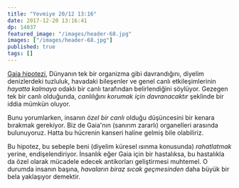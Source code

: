 ```yaml
---
title: "Yevmiye 20/12 13:16"
date: 2017-12-20 13:16:41
dp: 14037
featured_image: "/images/header-68.jpg"
images: ["/images/header-68.jpg"]
published: true
tags: []
---
```




[Gaia hipotezi](https://t.co/FboIfaw2lp), Dünyanın tek bir organizma gibi
davrandığını, diyelim denizlerdeki tuzluluk, havadaki bileşenler ve genel canlı
etkileşimlerinin *hayatta kalmaya* odaklı bir canlı tarafından belirlendiğini
söylüyor. Gezegen tek bir canlı olduğunda, *canlılığını korumak için
davranacaktır* şeklinde bir iddia mümkün oluyor.

Bunu yorumlarken, insanın *özel bir canlı* olduğu düşüncesini bir kenara
bırakmak gerekiyor. Biz de Gaia'nın (sanırım zararlı) organelleri arasında
bulunuyoruz. Hatta bu hücrenin kanseri haline gelmiş bile olabiliriz. 

Bu hipotez, bu sebeple beni (diyelim küresel ısınma konusunda) *rahatlatmak*
yerine, endişelendiriyor. İnsanlık eğer Gaia için bir hastalıksa, bu hastalıkla
da özel olarak mücadele edecek antikorları geliştirmesi muhtemel. O durumda
insanın başına, *havaların biraz sıcak geçmesinden* daha büyük bir bela
yaklaşıyor demektir.


